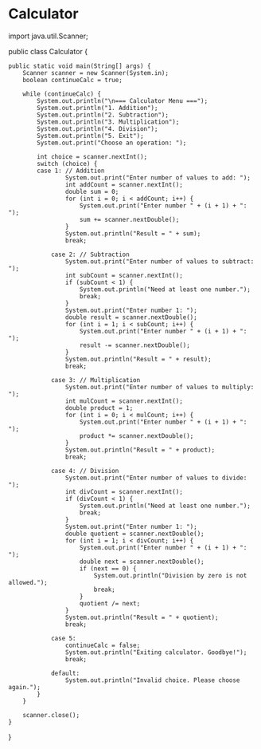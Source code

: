 # Calculator
import java.util.Scanner;

public class Calculator {

    public static void main(String[] args) {
        Scanner scanner = new Scanner(System.in);
        boolean continueCalc = true;

        while (continueCalc) {
            System.out.println("\n=== Calculator Menu ===");
            System.out.println("1. Addition");
            System.out.println("2. Subtraction");
            System.out.println("3. Multiplication");
            System.out.println("4. Division");
            System.out.println("5. Exit");
            System.out.print("Choose an operation: ");
            
            int choice = scanner.nextInt();
            switch (choice) {
			case 1: // Addition
                    System.out.print("Enter number of values to add: ");
                    int addCount = scanner.nextInt();
                    double sum = 0;
                    for (int i = 0; i < addCount; i++) {
                        System.out.print("Enter number " + (i + 1) + ": ");
                        sum += scanner.nextDouble();
                    }
                    System.out.println("Result = " + sum);
                    break;

                case 2: // Subtraction
                    System.out.print("Enter number of values to subtract: ");
                    int subCount = scanner.nextInt();
                    if (subCount < 1) {
                        System.out.println("Need at least one number.");
                        break;
                    }
                    System.out.print("Enter number 1: ");
                    double result = scanner.nextDouble();
                    for (int i = 1; i < subCount; i++) {
                        System.out.print("Enter number " + (i + 1) + ": ");
                        result -= scanner.nextDouble();
                    }
                    System.out.println("Result = " + result);
                    break;

                case 3: // Multiplication
                    System.out.print("Enter number of values to multiply: ");
                    int mulCount = scanner.nextInt();
                    double product = 1;
                    for (int i = 0; i < mulCount; i++) {
                        System.out.print("Enter number " + (i + 1) + ": ");
                        product *= scanner.nextDouble();
                    }
                    System.out.println("Result = " + product);
                    break;

                case 4: // Division
                    System.out.print("Enter number of values to divide: ");
                    int divCount = scanner.nextInt();
                    if (divCount < 1) {
                        System.out.println("Need at least one number.");
                        break;
                    }
                    System.out.print("Enter number 1: ");
                    double quotient = scanner.nextDouble();
                    for (int i = 1; i < divCount; i++) {
                        System.out.print("Enter number " + (i + 1) + ": ");
                        double next = scanner.nextDouble();
                        if (next == 0) {
                            System.out.println("Division by zero is not allowed.");
                            break;
                        }
                        quotient /= next;
                    }
                    System.out.println("Result = " + quotient);
                    break;

                case 5:
                    continueCalc = false;
                    System.out.println("Exiting calculator. Goodbye!");
                    break;

                default:
                    System.out.println("Invalid choice. Please choose again.");
            }
        }

        scanner.close();
    }
}
